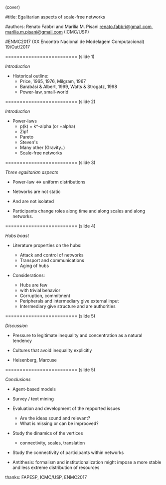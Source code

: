 (cover)


#title:
Egalitarian aspects of scale-free networks

#authors:
Renato Fabbri and Marília M. Pisani
renato.fabbri@gmail.com, marilia.m.pisani@gmail.com
(ICMC/USP)

#ENMC2017
(XX Encontro Nacional de Modelagem Computacional)
19/Out/2017


















=========================
(slide 1)

*Introduction*

* Historical outline:
  - Price, 1965, 1976, Milgram, 1967
  - Barabási & Albert, 1999, Watts & Strogatz, 1998
  - Power-law, small-world







=========================
(slide 2)

*Introduction*

* Power-laws
  - p(k) = k^-alpha       (or +alpha)
  - Zipf
  - Pareto
  - Steven's
  - Many other (Gravity..)
  - Scale-free networks













=========================
(slide 3)

*Three egalitarian aspects*

* Power-law <=> uniform distributions

* Networks are not static

* And are not isolated

* Participants change roles along time and along scales
and along networks.
















=========================
(slide 4)

*Hubs boast*

* Literature properties on the hubs:
  - Attack and control of networks
  - Transport and communications
  - Aging of hubs

* Considerations:
  - Hubs are few
  - with trivial behavior
  - Corruption, commitment
  - Peripherals and intermediary give external input
  - Intermediary give structure and are authorities
















=========================
(slide 5)

*Discussion*

* Pressure to legitimate inequality
and concentration as a natural tendency

* Cultures that avoid inequality explicitly

* Heisenberg, Marcuse



















=========================
(slide 5)

*Conclusions*

* Agent-based models

* Survey / text mining

* Evaluation and development of the repported issues
  - Are the ideas sound and relevant?
  - What is missing or can be improoved?

* Study the dinamics of the vertices
  - connectivity, scales, translation

* Study the connectivity of participants within
networks

* Antithesis: formalism and institutionalization might
impose a more stable and less extreme distribution of resources

thanks: FAPESP, ICMC/USP, ENMC2017
